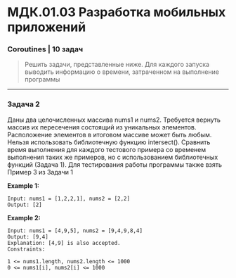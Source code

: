 # МДК.01.03 Разработка мобильных приложений
### Coroutines | 10 задач

> Решить задачи, представленные ниже. Для каждого запуска выводить информацию о времени, затраченном на выполнение программы

------------

### Задача 2
Даны два целочисленных массива nums1 и nums2. Требуется вернуть массив их пересечения состоящий из уникальных элементов. Расположение элементов в итоговом массиве может быть любым. Нельзя использовать библиотечную функцию intersect(). Сравнить время выполнения для каждого тестового примера со временем выполнения таких же примеров, но с использованием библиотечных функций (Задача 1). Для тестирования работы программы также взять Пример 3 из Задачи 1

**Example 1:**

    Input: nums1 = [1,2,2,1], nums2 = [2,2]
    Output: [2]

**Example 2:**

    Input: nums1 = [4,9,5], nums2 = [9,4,9,8,4]
    Output: [9,4]
    Explanation: [4,9] is also accepted.
    Constraints:
    
    1 <= nums1.length, nums2.length <= 1000
    0 <= nums1[i], nums2[i] <= 1000
